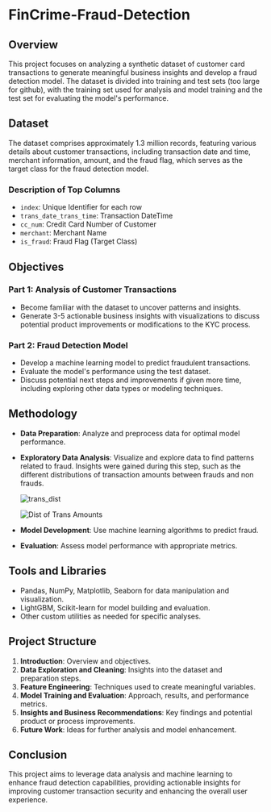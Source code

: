 # FinCrime-Fraud-Detection

## Overview
This project focuses on analyzing a synthetic dataset of customer card transactions to generate meaningful business insights and develop a fraud detection model. The dataset is divided into training and test sets (too large for github), with the training set used for analysis and model training and the test set for evaluating the model's performance.

## Dataset
The dataset comprises approximately 1.3 million records, featuring various details about customer transactions, including transaction date and time, merchant information, amount, and the fraud flag, which serves as the target class for the fraud detection model.

### Description of Top Columns
- `index`: Unique Identifier for each row
- `trans_date_trans_time`: Transaction DateTime
- `cc_num`: Credit Card Number of Customer
- `merchant`: Merchant Name
- `is_fraud`: Fraud Flag (Target Class)

## Objectives
### Part 1: Analysis of Customer Transactions
- Become familiar with the dataset to uncover patterns and insights.
- Generate 3-5 actionable business insights with visualizations to discuss potential product improvements or modifications to the KYC process.

### Part 2: Fraud Detection Model
- Develop a machine learning model to predict fraudulent transactions.
- Evaluate the model's performance using the test dataset.
- Discuss potential next steps and improvements if given more time, including exploring other data types or modeling techniques.

## Methodology
- **Data Preparation**: Analyze and preprocess data for optimal model performance.
- **Exploratory Data Analysis**: Visualize and explore data to find patterns related to fraud.
  Insights were gained during this step, such as the different distributions of transaction amounts between frauds and non frauds.

  ![trans_dist](https://github.com/bhuebner3/FinCrime---Fraud-Detection/assets/73898316/10cd787a-280b-4fb7-be7b-6bc5ec711256)

  ![Dist of Trans Amounts](/repository/FinCrime---Fraud-Detection/trans_dist.png?raw=true "Dist of Trans Amounts")
- **Model Development**: Use machine learning algorithms to predict fraud.
- **Evaluation**: Assess model performance with appropriate metrics.

## Tools and Libraries
- Pandas, NumPy, Matplotlib, Seaborn for data manipulation and visualization.
- LightGBM, Scikit-learn for model building and evaluation.
- Other custom utilities as needed for specific analyses.

## Project Structure
1. **Introduction**: Overview and objectives.
2. **Data Exploration and Cleaning**: Insights into the dataset and preparation steps.
3. **Feature Engineering**: Techniques used to create meaningful variables.
4. **Model Training and Evaluation**: Approach, results, and performance metrics.
5. **Insights and Business Recommendations**: Key findings and potential product or process improvements.
6. **Future Work**: Ideas for further analysis and model enhancement.

## Conclusion
This project aims to leverage data analysis and machine learning to enhance fraud detection capabilities, providing actionable insights for improving customer transaction security and enhancing the overall user experience.


